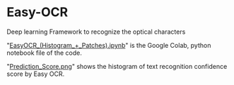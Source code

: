 # Easy-OCR
 Deep learning Framework to recognize the optical characters

"[EasyOCR_(Histogram_+_Patches).ipynb](https://github.com/Shaheer-khan-github/Easy-OCR/blob/main/EasyOCR_(Histogram_%2B_Patches).ipynb)" is the Google Colab, python notebook file of the code. 

"[Prediction_Score.png](https://github.com/Shaheer-khan-github/Easy-OCR/blob/main/Prediction_Score.png)" shows the histogram of text recognition confidence score by Easy OCR.

